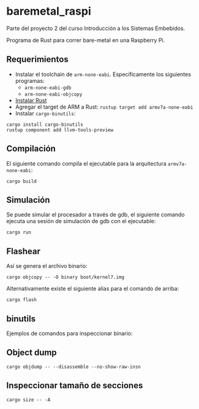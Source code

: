 # baremetal_raspi

Parte del proyecto 2 del curso Introducción a los Sistemas Embebidos.

Programa de Rust para correr bare-metal en una Raspberry Pi.

## Requerimientos

- Instalar el toolchain de `arm-none-eabi`. Específicamente los siguientes
programas:
  - `arm-none-eabi-gdb`
  - `arm-none-eabi-objcopy`
- [Instalar Rust](https://www.rust-lang.org/tools/install)
- Agregar el target de ARM a Rust: `rustup target add armv7a-none-eabi`
- Instalar `cargo-binutils`: 
```
cargo install cargo-binutils
rustup component add llvm-tools-preview
```

## Compilación

El siguiente comando compila el ejecutable para la arquitectura `armv7a-none-eabi`:

```
cargo build
```

## Simulación

Se puede simular el procesador a través de gdb, el siguiente comando ejecuta
una sesión de simulación de gdb con el ejecutable:

```
cargo run
```

## Flashear

Así se genera el archivo binario:

```
cargo objcopy -- -O binary boot/kernel7.img
```

Alternativamente existe el siguiente alias para el comando de arriba:
```
cargo flash
```

## binutils

Ejemplos de comandos para inspeccionar binario:

## Object dump
```
cargo objdump -- --disassemble --no-show-raw-insn
```

## Inspeccionar tamaño de secciones
```
cargo size -- -A
```
